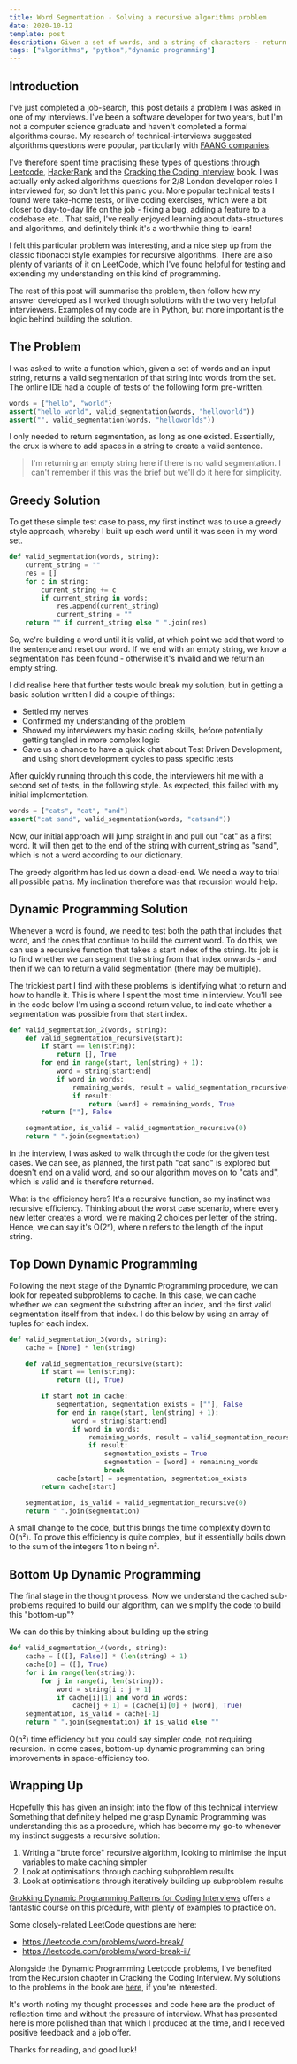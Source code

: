 ```yaml
---
title: Word Segmentation - Solving a recursive algorithms problem
date: 2020-10-12
template: post
description: Given a set of words, and a string of characters - return a valid segmentation into a sentence.
tags: ["algorithms", "python","dynamic programming"]
---
```


## Introduction

I've just completed a job-search, this post details a problem I was asked in one of my interviews.
I've been a software developer for two years, but I'm not a computer science graduate and haven't completed a formal algorithms course.
My research of technical-interviews suggested algorithms questions were popular, particularly with [FAANG companies](https://en.wikipedia.org/wiki/Big_Tech).

I've therefore spent time practising these types of questions through [Leetcode](https://leetcode.com/), [HackerRank](https://www.hackerrank.com/dashboard) and the [Cracking the Coding Interview](http://www.crackingthecodinginterview.com/) book.
I was actually only asked algorithms questions for 2/8 London developer roles I interviewed for, so don't let this panic you.
More popular technical tests I found were take-home tests, or live coding exercises, which were a bit closer to day-to-day life on the job - fixing a bug, adding a feature to a codebase etc..
That said, I've really enjoyed learning about data-structures and algorithms, and definitely think it's a worthwhile thing to learn!

I felt this particular problem was interesting, and a nice step up from the classic fibonacci style examples for recursive algorithms.
There are also plenty of variants of it on LeetCode, which I've found helpful for testing and extending my understanding on this kind of programming.

The rest of this post will summarise the problem, then follow how my answer developed as I worked though solutions with the two very helpful interviewers.
Examples of my code are in Python, but more important is the logic behind building the solution.

## The Problem

I was asked to write a function which, given a set of words and an input string, returns a valid segmentation of that string into words from the set.
The online IDE had a couple of tests of the following form pre-written.

```python
words = {"hello", "world"}
assert("hello world", valid_segmentation(words, "helloworld"))
assert("", valid_segmentation(words, "helloworlds"))
```

I only needed to return segmentation, as long as one existed. Essentially, the crux is where to add spaces in a string to create a valid sentence.

> I'm returning an empty string here if there is no valid segmentation. I can't remember if this was the brief but we'll do it here for simplicity.

## Greedy Solution

To get these simple test case to pass, my first instinct was to use a greedy style approach, whereby I built up each word until it was seen in my word set.

```python
def valid_segmentation(words, string):
    current_string = ""
    res = []
    for c in string:
        current_string += c
        if current_string in words:
            res.append(current_string)
            current_string = ""
    return "" if current_string else " ".join(res)
```

So, we're building a word until it is valid, at which point we add that word to the sentence and reset our word.
If we end with an empty string, we know a segmentation has been found - otherwise it's invalid and we return an empty string.

I did realise here that further tests would break my solution, but in getting a basic solution written I did a couple of things:

- Settled my nerves
- Confirmed my understanding of the problem
- Showed my interviewers my basic coding skills, before potentially getting tangled in more complex logic
- Gave us a chance to have a quick chat about Test Driven Development, and using short development cycles to pass specific tests

After quickly running through this code, the interviewers hit me with a second set of tests, in the following style. As expected, this failed with my initial implementation.

```python
words = ["cats", "cat", "and"]
assert("cat sand", valid_segmentation(words, "catsand"))
```

Now, our initial approach will jump straight in and pull out "cat" as a first word. It will then get to the end of the string with current_string as "sand", which is not a word according to our dictionary.

The greedy algorithm has led us down a dead-end. We need a way to trial all possible paths. My inclination therefore was that recursion would help.

## Dynamic Programming Solution

Whenever a word is found, we need to test both the path that includes that word, and the ones that continue to build the current word.
To do this, we can use a recursive function that takes a start index of the string.
Its job is to find whether we can segment the string from that index onwards - and then if we can to return a valid segmentation (there may be multiple).

The trickiest part I find with these problems is identifying what to return and how to handle it. This is where I spent the most time in interview.
You'll see in the code below I'm using a second return value, to indicate whether a segmentation was possible from that start index.


```python
def valid_segmentation_2(words, string):
    def valid_segmentation_recursive(start):
        if start == len(string):
            return [], True
        for end in range(start, len(string) + 1):
            word = string[start:end]
            if word in words:
                remaining_words, result = valid_segmentation_recursive(end)
                if result:
                    return [word] + remaining_words, True
        return [""], False

    segmentation, is_valid = valid_segmentation_recursive(0)
    return " ".join(segmentation)
```

In the interview, I was asked to walk through the code for the given test cases.
We can see, as planned, the first path "cat sand" is explored but doesn't end on a valid word, and so our algorithm moves on to "cats and", which is valid and is therefore returned.

What is the efficiency here? It's a recursive function, so my instinct was recursive efficiency.
Thinking about the worst case scenario, where every new letter creates a word, we're making 2 choices per letter of the string.
Hence, we can say it's O(2ⁿ), where n refers to the length of the input string.

## Top Down Dynamic Programming

Following the next stage of the Dynamic Programming procedure, we can look for repeated subproblems to cache.
In this case, we can cache whether we can segment the substring after an index, and the first valid segmentation itself from that index.
I do this below by using an array of tuples for each index.

```python
def valid_segmentation_3(words, string):
    cache = [None] * len(string)

    def valid_segmentation_recursive(start):
        if start == len(string):
            return ([], True)

        if start not in cache:
            segmentation, segmentation_exists = [""], False
            for end in range(start, len(string) + 1):
                word = string[start:end]
                if word in words:
                    remaining_words, result = valid_segmentation_recursive(end)
                    if result:
                        segmentation_exists = True
                        segmentation = [word] + remaining_words
                        break
            cache[start] = segmentation, segmentation_exists
        return cache[start]

    segmentation, is_valid = valid_segmentation_recursive(0)
    return " ".join(segmentation)
```

A small change to the code, but this brings the time complexity down to O(n²).
To prove this efficiency is quite complex, but it essentially boils down to the sum of the integers 1 to n being n².

## Bottom Up Dynamic Programming

The final stage in the thought process.
Now we understand the cached sub-problems required to build our algorithm, can we simplify the code to build this "bottom-up"?

We can do this by thinking about building up the string

```python
def valid_segmentation_4(words, string):
    cache = [([], False)] * (len(string) + 1)
    cache[0] = ([], True)
    for i in range(len(string)):
        for j in range(i, len(string)):
            word = string[i : j + 1]
            if cache[i][1] and word in words:
                cache[j + 1] = (cache[i][0] + [word], True)
    segmentation, is_valid = cache[-1]
    return " ".join(segmentation) if is_valid else ""
```

O(n²) time efficiency but you could say simpler code, not requiring recursion.
In come cases, bottom-up dynamic programming can bring improvements in space-efficiency too.

## Wrapping Up

Hopefully this has given an insight into the flow of this technical interview.
Something that definitely helped me grasp Dynamic Programming was understanding this as a procedure, which has become my go-to whenever my instinct suggests a recursive solution: 

1. Writing a "brute force" recursive algorithm, looking to minimise the input variables to make caching simpler
2. Look at optimisations through caching subproblem results
3. Look at optimisations through iteratively building up subproblem results

[Grokking Dynamic Programming Patterns for Coding Interviews](https://www.educative.io/courses/grokking-dynamic-programming-patterns-for-coding-interviews) offers a fantastic course on this prcedure, with plenty of examples to practice on.

Some closely-related LeetCode questions are here:

- https://leetcode.com/problems/word-break/
- https://leetcode.com/problems/word-break-ii/

Alongside the Dynamic Programming Leetcode problems, I've benefited from the Recursion chapter in Cracking the Coding Interview.
My solutions to the problems in the book are [here](https://github.com/jcockbain/ctci-solutions), if you're interested.

It's worth noting my thought processes and code here are the product of reflection time and without the pressure of interview. What has presented here is more polished than that which I produced at the time, and I received positive feedback and a job offer.

Thanks for reading, and good luck!